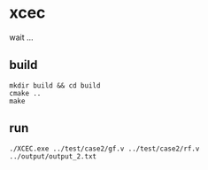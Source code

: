 # xcec
wait ...

## build

``` shell
mkdir build && cd build
cmake ..
make
```

## run

`
./XCEC.exe ../test/case2/gf.v ../test/case2/rf.v ../output/output_2.txt
`
